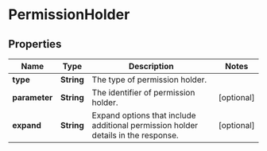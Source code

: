 # PermissionHolder

## Properties
Name | Type | Description | Notes
------------ | ------------- | ------------- | -------------
**type** | **String** | The type of permission holder. | 
**parameter** | **String** | The identifier of permission holder. |  [optional]
**expand** | **String** | Expand options that include additional permission holder details in the response. |  [optional]
